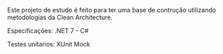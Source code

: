 Este projeto de estudo é feito para ter uma base de contrução utilizando metodologias da Clean Architecture.



Especificações: 
.NET 7 - C#

Testes unitarios:
XUnit 
Mock

